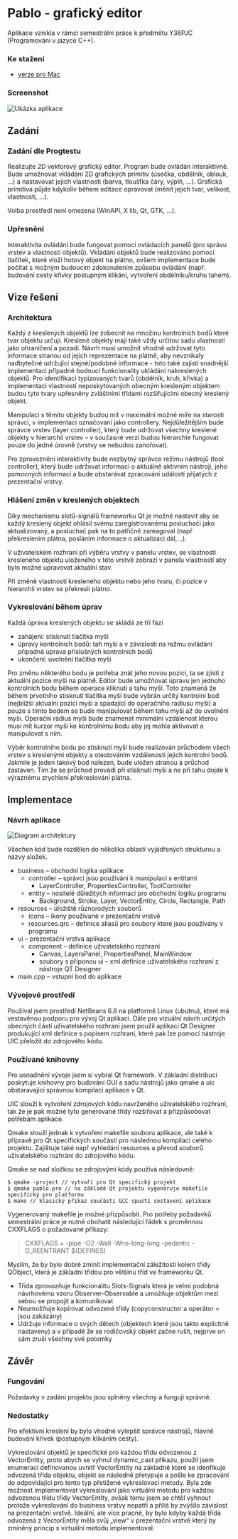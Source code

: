Pablo - grafický editor
=======================

Aplikace vznikla v rámci semestrální práce k předmětu Y36PJC (Programování v jazyce C++).

### Ke stažení ###
 * [verze pro Mac](https://github.com/peruginni/Pablo/raw/master/bin/pablo.app.dmg)

### Screenshot ###
![Ukázka aplikace](https://github.com/peruginni/Pablo/raw/master/doc/screenshot.png)

## Zadání ##

### Zadání dle Progtestu ###
Realizujte 2D vektorový grafický editor. Program bude ovládán interaktivně. Bude umožnovat vkládání 2D grafických primitiv (úsečka, obdélník, oblouk, ...) a nastavovat jejich vlastnosti (barva, tloušťka čáry, výplň, ...). Grafická primitiva půjde kdykoliv během editace opravovat (měnit jejich tvar, velikost, vlastnosti, ...).

Volba prostředí není omezena (WinAPI, X lib, Qt, GTK, ...).

### Upřesnění ###
Interaktivita ovládání bude fungovat pomocí ovládacích panelů (pro správu vrstev a vlastností objektů). Vkládání objektů bude realizováno pomocí tlačítek, které vloží hotový objekt na plátno, ovšem implementace bude počítat s možným budoucím zdokonalením způsobu ovládání (např. budování cesty křivky postupným klikání, vytvoření obdélníku/kruhu tahem).

## Vize řešení ##

### Architektura ###
Každý z kreslených objektů lze zobecnit na množinu kontrolních bodů které tvar objektu určují. Kreslené objekty mají také vždy určitou sadu vlastností jako ohraničení a pozadí. Návrh musí umožnit vhodně udržovat tyto informace stranou od jejich reprezentace na plátně, aby nevznikaly nadbytečné udržující stejné/podobné informace - toto také zajistí snadnější implementaci případné budoucí funkcionality ukládání nakreslených objektů. Pro identifikaci typizovaných tvarů (obdélník, kruh, křivka) a implementaci vlastností neposkytovaných obecným kresleným objektem budou tyto tvary upřesněny zvláštními třídami rozšiřujícími obecný kreslený objekt.

Manipulaci s těmito objekty budou mít v maximální možné míře na starosti správci, v implementaci označovaní jako controllery. Nejdůležitějším bude správce vrstev (layer controller), který bude udržovat všechny kreslené objekty v hierarchii vrstev – v současné verzi budou hierarchie fungovat pouze do jedné úrovně (vrstvy se nebudou zanořovat).

Pro zprovoznění interaktivity bude nezbytný správce režimu nástrojů (tool controller), který bude udržovat informaci o aktuálně aktivním nástroji, jeho pomocných informací a bude obstarávat zpracování událostí přijatých z prezentační vrstvy.

### Hlášení změn v kreslených objektech ###
Díky mechanismu slotů-signálů frameworku Qt je možné nastavit aby se každý kreslený objekt ohlásil svému zaregistrovanému posluchači jako aktualizovaný, a posluchač pak na to patřičně zareagoval (např překreslením plátna, posláním informace o aktualizaci dál,...).

V uživatelském rozhraní při výběru vrstvy v panelu vrstev, se vlastnosti kresleného objektu uloženého v této vrstvě zobrazí v panelu vlastností aby bylo možné upravovat aktuální stav.

Při změně vlastností kresleného objektu nebo jeho tvaru, či pozice v hierarchii vrstev se překreslí plátno.

### Vykreslování během úprav ###

Každá úprava kreslených objektu se skládá ze tří fází

 * zahájení: stisknutí tlačítka myši
 * úpravy kontrolních bodů: tah myši a v závislosti na režmu ovládání případná úprava příslušných kontrolních bodů
 * ukončení: uvolnění tlačítka myši

Pro změnu některého bodu je potřeba znát jeho novou pozici, ta se zjistí z aktuální pozice myši na plátně. Editor bude umožňovat úpravu jen jednoho kontrolních bodu během operace kliknutí a tahu myší. Toto znamená že během prvotního stisknutí tlačítka myši bude vybrán určitý kontrolní bod (nejbližší aktuální pozici myši a spadající do operačního radiusu myši) a pouze s tímto bodem se bude manipulovat během tahu myši až do uvolnění myši. Operační rádius myši bude znamenat minimální vzdálenost kterou musí mít kurzor myši ke kontrolnímu bodu aby jej mohla aktivovat a manipulovat s ním.

Výběr kontrolního bodu po stisknutí myši bude realizován průchodem všech vrstev s kreslenými objekty a otestováním vzdálenosti jejich kontrolní bodů. Jakmile je jeden takový bod nalezen, bude uložen stranou a průchod zastaven. Tím že se průchod provádí při stisknutí myši a ne při tahu dojde k výraznému zrychlení překreslování plátna.

## Implementace ##

### Návrh aplikace ###

![Diagram architektury](https://github.com/peruginni/Pablo/raw/master/doc/uml-architecture.png)

Všechen kód bude rozdělen do několika oblastí vyjádřených strukturou a názvy složek.

 * business – obchodní logika aplikace 
   * controller – správci jsou používání k manipulaci s entitami 
     * LayerController, PropertiesController, ToolController
   * entity – nositelé důležitých informací pro obchodní logiku programu 
     * Background, Stroke, Layer, VectorEntity, Circle, Rectangle, Path
 * resources – úložiště různorodých souborů 
   * icons – ikony používané v prezentační vrstvě 
   * resources.qrc – definice aliasů pro soubory které jsou používány v programu
 * ui – prezentační vrstva aplikace 
   * component – definice uživatelského rozhraní 
     * Canvas, LayersPanel, PropertiesPanel, MainWindow
     * soubory s příponou ui – xml definice uživatelského rozhraní z nástroje QT Designer 
 * main.cpp – vstupní bod do aplikace

### Vývojové prostředí ###
Používal jsem prostředí NetBeans 6.8 na platformě Linux (ubutnu), které má vestavěnou podporu pro vývoj Qt aplikací. Dále pro vizuální návrh určitých obecných částí uživatelského rozhraní jsem použil aplikaci Qt Designer produkující xml definice s popisem rozhraní, které pak lze pomocí nástroje UIC přeložit do zdrojového kódu.

### Používané knihovny ###
Pro usnadnění vývoje jsem si vybral Qt framework. V základní distribuci poskytuje knihovny pro budování GUI a sadu nástrojů jako qmake a uic obstaravající správnou kompilaci aplikace v Qt.

UIC slouží k vytvoření zdrojových kódu navrženého uživatelského rozhraní, tak že je pak možné tyto generované třídy rozšiřovat a přizpůsobovat potřebám aplikace.

Qmake slouží jednak k vytvoření makefile souboru aplikace, ale také k přípravě pro Qt specifických součástí pro následnou kompilaci celého projektu. Zajištuje také např vyhledání resources a převod souborů uživatelského rozhrání do zdrojového kódu.

Qmake se nad složkou se zdrojovými kódy používá následovně:

<pre><code>$ qmake -project // vytvoří pro Qt specifický projekt 
$ qmake pablo.pro // na základě Qt projektu vygeneruje makefile specifický pro platformu
$ make // klasický přikaz součásti GCC spustí sestavení aplikace
</code></pre>

Vygenerovaný makefile je možné přizpůsobit. Pro potřeby požadavků semestrální práce je nutné obohatit následující řádek s proměnnou CXXFLAGS o požadované příkazy:

> CXXFLAGS = -pipe -O2 -Wall -Wno-long-long -pedantic -D_REENTRANT $(DEFINES)

Myslím, že by bylo dobré zmínit implementační záležitosti kolem třídy QObject, která je základní třídou pro většinu tříd ve frameworku Qt.
 
 * Třída zprovozňuje funkcionalitu Slots-Signals která je velmi podobná návrhovému vzoru Observer-Observable a umožňuje objektům mezi sebou se propojit a komunikovat
 * Neumožňuje kopírovat odvozené třídy (copyconstructor a operátor = jsou zakázány)
 * Udržuje informace o svých dětech (objektech které jsou takto explicitně nastaveny) a v případě že se rodičovský objekt začne rušit, nejprve on sám zruší všechny své potomky

## Závěr ##

### Fungování ###
Požadavky v zadání projektu jsou splněny všechny a funguji správně.

### Nedostatky ###
Pro efektivní kreslení by bylo vhodné vylepšit správce nástrojů, hlavně budování křivek (postupným klikáním cesty).

Vykreslování objektů je specifické pro každou třídu odvozenou z VectorEntity, proto abych se vyhnul dynamic_cast příkazu, použil jsem enumeraci definovanou uvnitř VectorEntity na základně které se idenfikuje odvozená třída objektu, objekt se následně přetypuje a pošle ke zpracování do odpovídající pro tento typ přetižené vykreslovací metody. Byla zde možnost implementovat vykreslování jako virtuální metodu pro každou odvozenou třídu třídy VectorEntity, avšak tomu jsem se chtěl vyhnout protože vykreslování do business vrstvy nepatří a příliš by zvýšilo závislost na prezentační vrstvě. Ideální, ale více pracné, by bylo kdyby každá třída odvozená z VectorEntity měla svůj „view“ v prezentační vrstvě který by zmíněný princip s virtuální metodu implementoval.



